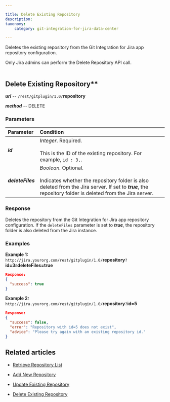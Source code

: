 ```yaml
---

title: Delete Existing Repository
description:
taxonomy:
    category: git-integration-for-jira-data-center

---
```


<!-- REST API -->

Deletes the existing repository from the Git Integration for Jira app repository configuration.

<div class="bbb-callout bbb--alert">
    <div class="irow">
    <div class="ilogobox">
        <span class="logoimg"></span>
    </div>
    <div class="imsgbox">
        Only Jira admins can perform the Delete Repository API call.
    </div>
    </div>
</div>
<br>

## Delete Existing Repository**

_**url**_ -- `/rest/gitplugin/1.0/`**repository**

_**method**_ -- DELETE

### Parameters

| **Parameter** | **Condition** |
| :--- | :--- |
| _**id**_ | _Integer_. Required.<br><br>This is the ID of the existing repository. For example, `id : 3,`. |
| _**deleteFiles**_ | _Boolean._ Optional.<br><br>Indicates whether the repository folder is also deleted from the Jira server. If set to _**true**_, the repository folder is deleted from the Jira server. |

### Response

Deletes the repository from the Git Integration for Jira app repository configuration. If the `deleteFiles` parameter is set to _**true**_, the repository folder is also deleted from the Jira instance.

### Examples

**Example 1:**<br>
`http://jira.yourorg.com/rest/gitplugin/1.0/`**repository**`?`**id=3**`&`**deleteFiles=true**

```json
Response:
{
  "success": true
}
```

**Example 2:**<br>
`http://jira.yourorg.com/rest/gitplugin/1.0/`**repository**`?`**id=5**

```json
Response:
{
  "success": false,
  "error": "Repository with id=5 does not exist",
  "advice": "Please try again with an existing repository id."
}
```

## Related articles

*   [Retrieve Repository List](/git-integration-for-jira-data-center/retrieve-repository-List-gij-self-managed/)

*   [Add New Repository](/git-integration-for-jira-data-center/add-new-repository-gij-self-managed/)

*   [Update Existing Repository](/git-integration-for-jira-data-center/Update-Existing-Repository-gij-self-managed/)

*   [Delete Existing Repository](/git-integration-for-jira-data-center/Delete-Existing-Repository-gij-self-managed/)

